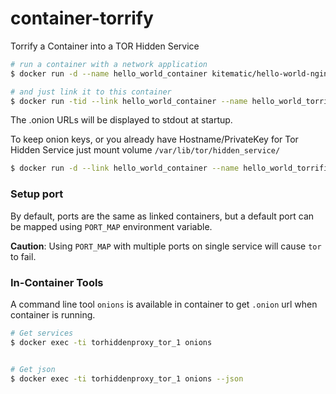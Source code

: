 # container-torrify

Torrify a Container into a TOR Hidden Service

```sh
# run a container with a network application
$ docker run -d --name hello_world_container kitematic/hello-world-nginx

# and just link it to this container
$ docker run -tid --link hello_world_container --name hello_world_torrified_container iotdocktor/container-torrify
```

The .onion URLs will be displayed to stdout at startup.

To keep onion keys, or you already have Hostname/PrivateKey for Tor Hidden Service
just mount volume `/var/lib/tor/hidden_service/`

```sh
$ docker run -d --link hello_world_container --name hello_world_torrified_container --volume /path/to/keys:/var/lib/tor/hidden_service/ iotdocktor/container-torrify
```

### Setup port

By default, ports are the same as linked containers, but a default port can be mapped using `PORT_MAP` environment variable.

__Caution__: Using `PORT_MAP` with multiple ports on single service will cause `tor` to fail.


### In-Container Tools

A command line tool `onions` is available in container to get `.onion` url when container is running.

```sh
# Get services
$ docker exec -ti torhiddenproxy_tor_1 onions


# Get json
$ docker exec -ti torhiddenproxy_tor_1 onions --json

```

